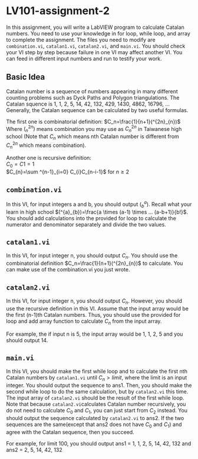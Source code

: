 # LV101-assignment-2
In this assignment, you will write a LabVIEW program to calculate Catalan numbers. You need to use your knowledge in for loop, while loop, and array to complete the assignment. The files you need to modify are ```combination.vi```, ```catalan1.vi```, ```catalan2.vi```, and ```main.vi```. You should check your VI step by step because failure in one VI may affect another VI. You can feed in different input numbers and run to testify your work.

## Basic Idea
Catalan number is a sequence of numbers appearing in many different counting problems such as Dyck Paths and Polygon triangulations. The Catalan squence is 1, 1, 2, 5, 14, 42, 132, 429, 1430, 4862, 16796, ... Generally, the Catalan sequence can be calculated by two useful formulas.

The first one is combinatorial definition: $`C_n=\frac{1}{n+1}(^{2n}_{n})`$<br>
Where $(^{2n}_{n})$ means combination you may use as $`C^{2n}_{n}`$ in Taiwanese high school (Note that $`C_{n}`$ which means nth Catalan number is different from $`C^{2n}_{n}`$ which means combination).

Another one is recursive definition:<br>
$`C_{0}=C{1}=1`$<br>
$`C_{n}=\sum ^{n-1}_{i=0} C_{i}C_{n-i-1}`$ for $n \geq 2$


## <code>combination.vi</code>
In this VI, for input integers a and b, you should output $(^{a}_{b})$. Recall what your learn in high school $`(^{a}_{b})=\frac{a \times (a-1) \times ... (a-b+1)}{b!}`$. You should add calculations into the provided for loop to calculate the numerator and denominator separately and divide the two values.

## <code>catalan1.vi</code></h3>
In this VI, for input integer n, you should output $C_{n}$. You should use the combinatorial definition $`C_n=\frac{1}{n+1}(^{2n}_{n})`$ to calculate. You can make use of the combination.vi you just wrote.

## <code>catalan2.vi</code>
In this VI, for input integer n, you should output $`C_{n}`$. However, you should use the recursive definition in this VI. Assume that the input array would be the first (n-1)th Catalan numbers. Thus, you should use the provided for loop and add array function to calculate $`C_{n}`$ from the input array.

For example, the if input n is 5, the input array would be 1, 1, 2, 5 and you should output 14. 

## <code>main.vi</code>
In this VI, you should make the first while loop and  to calculate the first nth Catalan numbers by `catalan1.vi` until $C_{n}>limit$, where the limit is an input integer. You should output the sequence to ans1. Then, you should make the second while loop to do the same calculation, but by `catalan2.vi` this time. The input array of `catalan2.vi` should be the result of the first while loop. Note that because ```catalan2.vi```calculates Catalan number recursively, you do not need to calculate $`C_{0}`$ and $`C_{1}`$, you can just start from $`C_{2}`$ instead. You should output the sequence calculated by ```catalan2.vi``` to ans2. If the two sequences are the same(except that ans2 does not have $`C_{0}`$ and $`C_{1}`$) and agree with the Catalan sequence, then you succeed.

For example, for limit 100, you should output ans1 = 1, 1, 2, 5, 14, 42, 132 and ans2 = 2, 5, 14, 42, 132
